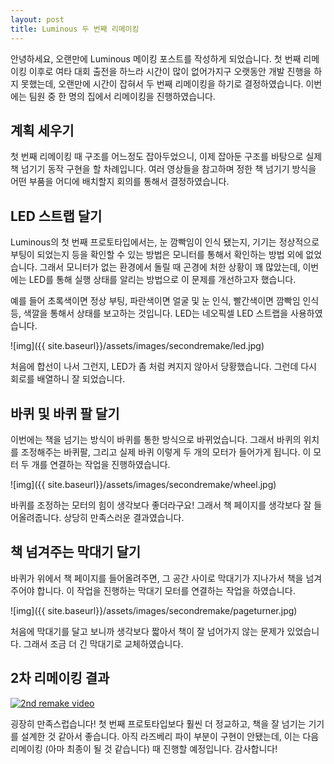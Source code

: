 ```yaml
---
layout: post
title: Luminous 두 번째 리메이킹
---
```


안녕하세요, 오랜만에 Luminous 메이킹 포스트를 작성하게 되었습니다. 첫 번째 리메이킹 이후로 여타 대회 출전을 하느라 시간이 많이 없어가지구 오랫동안 개발 진행을 하지 못했는데, 오랜만에 시간이 잡혀서 두 번째 리메이킹을 하기로 결정하였습니다. 이번에는 팀원 중 한 명의 집에서 리메이킹을 진행하였습니다.

## 계획 세우기

첫 번째 리메이킹 때 구조를 어느정도 잡아두었으니, 이제 잡아둔 구조를 바탕으로 실제 책 넘기기 동작 구현을 할 차례입니다. 여러 영상들을 참고하며 정한 책 넘기기 방식을 어떤 부품을 어디에 배치할지 회의를 통해서 결정하였습니다.

## LED 스트랩 달기

Luminous의 첫 번째 프로토타입에서는, 눈 깜빡임이 인식 됐는지, 기기는 정상적으로 부팅이 되었는지 등을 확인할 수 있는 방법은 모니터를 통해서 확인하는 방법 외에 없었습니다. 그래서 모니터가 없는 환경에서 돌릴 때 곤경에 처한 상황이 꽤 많았는데, 이번에는 LED를 통해 실행 상태를 알리는 방법으로 이 문제를 개선하고자 했습니다.

예를 들어 초록색이면 정상 부팅, 파란색이면 얼굴 및 눈 인식, 빨간색이면 깜빡임 인식 등, 색깔을 통해서 상태를 보고하는 것입니다. LED는 네오픽셀 LED 스트랩을 사용하였습니다.

![img]({{ site.baseurl}}/assets/images/secondremake/led.jpg)

처음에 합선이 나서 그런지, LED가 좀 처럼 켜지지 않아서 당황했습니다. 그런데 다시 회로를 배열하니 잘 되었습니다.

## 바퀴 및 바퀴 팔 달기

이번에는 책을 넘기는 방식이 바퀴를 통한 방식으로 바뀌었습니다. 그래서 바퀴의 위치를 조정해주는 바퀴팔, 그리고 실제 바퀴 이렇게 두 개의 모터가 들어가게 됩니다. 이 모터 두 개를 연결하는 작업을 진행하였습니다.

![img]({{ site.baseurl}}/assets/images/secondremake/wheel.jpg)

바퀴를 조정하는 모터의 힘이 생각보다 좋더라구요! 그래서 책 페이지를 생각보다 잘 들어올려줍니다. 상당히 만족스러운 결과였습니다.

## 책 넘겨주는 막대기 달기

바퀴가 위에서 책 페이지를 들어올려주면, 그 공간 사이로 막대기가 지나가서 책을 넘겨주어야 합니다. 이 작업을 진행하는 막대기 모터를 연결하는 작업을 하였습니다.

![img]({{ site.baseurl}}/assets/images/secondremake/pageturner.jpg)

처음에 막대기를 달고 보니까 생각보다 짧아서 책이 잘 넘어가지 않는 문제가 있었습니다. 그래서 조금 더 긴 막대기로 교체하였습니다.

## 2차 리메이킹 결과

[![2nd remake video](https://img.youtube.com/vi/YO0zlxMySjc/0.jpg)](https://www.youtube.com/watch?v=YO0zlxMySjc)

굉장히 만족스럽습니다! 첫 번째 프로토타입보다 훨씬 더 정교하고, 책을 잘 넘기는 기기를 설계한 것 같아서 좋습니다. 아직 라즈베리 파이 부분이 구현이 안됐는데, 이는 다음 리메이킹 (아마 최종이 될 것 같습니다) 때 진행할 예정입니다. 감사합니다!
